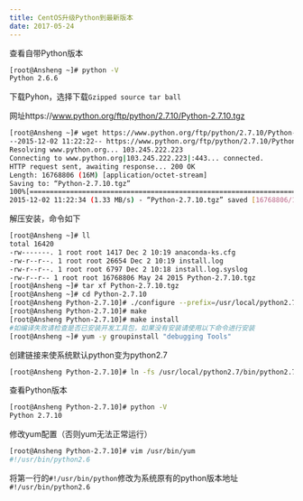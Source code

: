 ```yaml
---
title: CentOS升级Python到最新版本
date: 2017-05-24
---
```


查看自带Python版本

```bash
[root@Ansheng ~]# python -V
Python 2.6.6
```

下载Pyhon，选择下载`Gzipped source tar ball`

网址https://www.python.org/ftp/python/2.7.10/Python-2.7.10.tgz

```bash
[root@Ansheng ~]# wget https://www.python.org/ftp/python/2.7.10/Python-2.7.10.tgz
--2015-12-02 11:22:22-- https://www.python.org/ftp/python/2.7.10/Python-2.7.10.tgz
Resolving www.python.org... 103.245.222.223
Connecting to www.python.org|103.245.222.223|:443... connected.
HTTP request sent, awaiting response... 200 OK
Length: 16768806 (16M) [application/octet-stream]
Saving to: “Python-2.7.10.tgz”
100%[=================================================================================================================================&gt;] 16,768,806 1.29M/s in 12s
2015-12-02 11:22:34 (1.33 MB/s) - “Python-2.7.10.tgz” saved [16768806/16768806]
```

解压安装，命令如下

```bash
[root@Ansheng ~]# ll
total 16420
-rw-------. 1 root root 1417 Dec 2 10:19 anaconda-ks.cfg
-rw-r--r--. 1 root root 26654 Dec 2 10:19 install.log
-rw-r--r--. 1 root root 6797 Dec 2 10:18 install.log.syslog
-rw-r--r-- 1 root root 16768806 May 24 2015 Python-2.7.10.tgz
[root@Ansheng ~]# tar xf Python-2.7.10.tgz
[root@Ansheng ~]# cd Python-2.7.10
[root@Ansheng Python-2.7.10]# ./configure --prefix=/usr/local/python2.7
[root@Ansheng Python-2.7.10]# make
[root@Ansheng Python-2.7.10]# make install
#如编译失败请检查是否已安装开发工具包，如果没有安装请使用以下命令进行安装
[root@Ansheng ~]# yum -y groupinstall "debugging Tools"
```
创建链接来使系统默认python变为python2.7
```bash
[root@Ansheng Python-2.7.10]# ln -fs /usr/local/python2.7/bin/python2.7 /usr/bin/python
```
查看Python版本
```bash
[root@Ansheng Python-2.7.10]# python -V
Python 2.7.10
```
修改yum配置（否则yum无法正常运行）
```bash
[root@Ansheng Python-2.7.10]# vim /usr/bin/yum
#!/usr/bin/python2.6
```

将第一行的`#!/usr/bin/python`修改为系统原有的python版本地址`#!/usr/bin/python2.6`